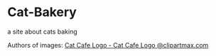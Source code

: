 # Cat-Bakery
a site about cats baking



Authors of images:
<a href="https://www.clipartmax.com/middle/m2i8d3N4H7b1d3m2_cat-cafe-logo-cat-cafe-logo/" target="_blank">Cat Cafe Logo - Cat Cafe Logo @clipartmax.com</a>
